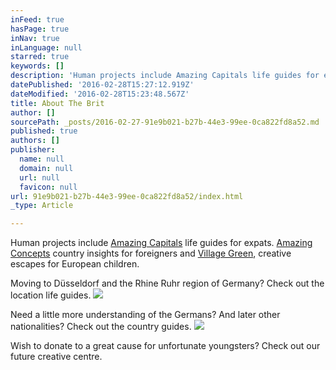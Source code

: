 ```yaml
---
inFeed: true
hasPage: true
inNav: true
inLanguage: null
starred: true
keywords: []
description: 'Human projects include Amazing Capitals life guides for expats. Amazing Concepts country insights for foreigners and Village Green, creative escapes for European children'
datePublished: '2016-02-28T15:27:12.919Z'
dateModified: '2016-02-28T15:23:48.567Z'
title: About The Brit
author: []
sourcePath: _posts/2016-02-27-91e9b021-b27b-44e3-99ee-0ca822fd8a52.md
published: true
authors: []
publisher:
  name: null
  domain: null
  url: null
  favicon: null
url: 91e9b021-b27b-44e3-99ee-0ca822fd8a52/index.html
_type: Article

---
```

Human projects include [Amazing Capitals][0] life guides for expats. [Amazing Concepts][1] country insights for foreigners and [Village Green][2], creative escapes for European children.

Moving to Düsseldorf and the Rhine Ruhr region of Germany? Check out the location life guides.
![](https://the-grid-user-content.s3-us-west-2.amazonaws.com/62e4cc48-9af7-40f5-b5da-cef3c4801b89.JPG)

Need a little more understanding of  the Germans? And later other nationalities? Check out the country guides.
![](https://the-grid-user-content.s3-us-west-2.amazonaws.com/9099177b-1de5-4319-8126-036286bf4185.JPG)

Wish to donate to a great cause for unfortunate youngsters? Check out our future creative centre.

[0]: http://www.amazingcapitals.com/
[1]: http://www.amazingconcepts.co.uk/
[2]: http://www.villagegreen.eu/